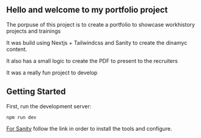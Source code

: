 ## Hello and welcome to my portfolio project
The porpuse of this project is to create a portfolio to showcase workhistory projects and trainings 

It was build using Nextjs + Tailwindcss and  Sanity to create the dinamyc content.

It also has a small logic to create the PDF to present to the recruiters

It was a really fun project to develop

## Getting Started

First, run the development server:

```npm install 
npm run dev
```

[For Sanity](https://www.sanity.io/) follow the link in order to install the tools and configure.
